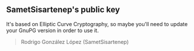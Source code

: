 ## SametSisartenep's public key

It's based on Elliptic Curve Cryptography, so maybe you'll need to update
your GnuPG version in order to use it.

> Rodrigo González López (SametSisartenep)
